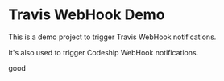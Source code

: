 # Travis WebHook Demo

This is a demo project to trigger Travis WebHook notifications.

It's also used to trigger Codeship WebHook notifications.

good
